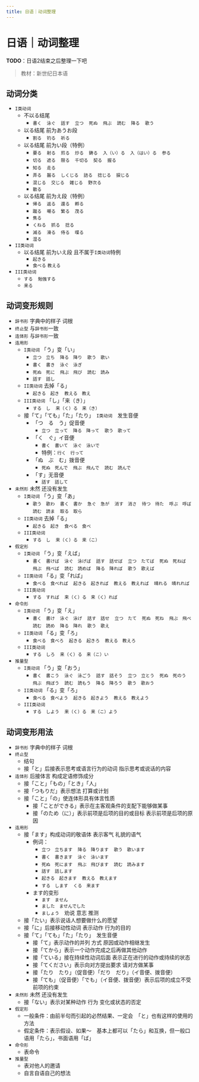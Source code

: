 ```yaml
---
title: 日语｜动词整理
---
```


# 日语｜动词整理

**TODO**：日语2结束之后整理一下吧

> 教材：新世纪日本语

## 动词分类

- `I类动词`
    - 不以る结尾
        - `書く`　`泳ぐ`　`話す`　`立つ`　`死ぬ`　`飛ぶ`　`読む`　`降る`　`歌う`
    - 以る结尾 前为あうお段
        - `割る`　`钓る`　`祈る`
    - 以る结尾 前为い段（特例）
        - `要る`　`射る`　`煎る`　`炒る`　`鋳る`　`入（い）る`　`入（はい）る`　`参る`
        - `切る`　`遮る`　`限る`　`千切る`　`契る`　`握る`
        - `知る`　`走る`
        - `弄る`　`齧る`　`しくじる`　`詰る`　`捻じる`　`捩じる`
        - `混じる`　`交じる`　`雑じる`　`野次る`
        - `散る`
    - 以る结尾 前为え段（特例）
        - `帰る`　`返る`　`還る`　`孵る`
        - `蹴る`　`嘲る`　`繁る`　`茂る`
        - `焦る`
        - `くねる`　`抓る`　`捻る`
        - `減る`　`滑る`　`侍る`　`喋る`
        - `湿る`
- `II类动词`
    - 以る结尾 前为いえ段 且不属于`I类动词`特例
        - `起きる`
        - `食べる` `教える`
- `III类动词`
    - `する`　`勉強する`
    - `来る`

## 动词变形规则

- `辞书形` 字典中的样子 词根
- `终止型` 与`辞书形`一致
- `连体形` 与`辞书形`一致 
- `连用形`
    - `I类动词` 「う」变「い」
        - `立つ　立ち`　`降る　降り`　`歌う　歌い`
        - `書く　書き`　`泳ぐ　泳ぎ`
        - `死ぬ　死に`　`飛ぶ　飛び`　`読む　読み`
        - `話す　話し`
    - `II类动词` 去掉「る」
        - `起きる　起き`　`教える　教え`
    - `III类动词` 「し」「来（き）」
        - `する　し`　`来（く）る　来（き）`
    - 接「て」「ても」「た」「たり」　`I类动词`　发生音便
        - 「つ　る　う」促音便
            - `立つ　立って`　`降る　降って`　`歌う　歌って`
        - 「く　ぐ」イ音便
            - `書く　書いて`　`泳ぐ　泳いで`
            - 特例：`行く　行って`
        - 「ぬ　ぶ　む」拨音便
            - `死ぬ　死んで`　`飛ぶ　飛んで`　`読む　読んで`
        - 「す」无音便
            - `話す　話して`
- `未然形` 未然 还没有发生
    - `I类动词` 「う」变「あ」
        - `歌う　歌わ`　`書く　書か`　`急ぐ　急が`　`消す　消さ`　`待つ　待た`　`呼ぶ　呼ば`　`読む　読ま`　`取る　取ら`
    - `II类动词` 去掉「る」
        - `起きる　起き`　`食べる　食べ`
    - `III类动词` 
        - `する　し`　`来（く）る　来（こ）`
- `假定形`
    - `I类动词` 「う」变「えば」
        - `書く　書けば`　`泳ぐ　泳げば`　`話す　話せば`　`立つ　たてば`　`死ぬ　死ねば`　`飛ぶ　飛べば`　`読む　読めば`　`降る　降れば`　`歌う　歌えば`
    - `II类动词` 「る」变「れば」
        - `食べる　食べれば`　`起きる　起きれば`　`教える　教えれば`　`晴れる　晴れれば`
    - `III类动词`
        - `する　すれば`　`来（く）る　来（く）れば`
- `命令形`
    - `I类动词` 「う」变「え」
        - `書く　書け`　`泳ぐ　泳げ`　`話す　話せ`　`立つ　たて`　`死ぬ　死ね`　`飛ぶ　飛べ`　`読む　読め`　`降る　降れ`　`歌う　歌え`
    - `II类动词` 「る」变「ろ」
        - `食べる　食べろ`　`起きる　起きろ`　`教える　教えろ`
    - `III类动词`
        - `する　しろ`　`来（く）る　来（こ）い`
- `推量型`
    - `I类动词` 「う」变「おう」
        - `書く　書こう`　`泳ぐ　泳ごう`　`話す　話そう`　`立つ　立とう`　`死ぬ　死のう`　`飛ぶ　飛ぼう`　`読む　読もう`　`降る　降ろう`　`歌う　歌おう`
    - `II类动词` 「る」变「ろ」
        - `食べる　食べよう`　`起きる　起きよう`　`教える　教えよう`
    - `III类动词`
        - `する　しよう`　`来（く）る　来（こ）よう`

## 动词变形用法

- `辞书形` 字典中的样子 词根
- `终止型`
    - 结句
    - 接「と」后接表示思考或语言行为的动词 指示思考或说话的内容
- `连体形` 后接体言 构成定语修饰成分
    - 接「こと」「もの」「とき」「人」
    - 接「つもりだ」表示想法 打算或计划
    - 接「こと」「の」使连体形具有体言性质
        - 接「ことができる」表示在主客观条件的支配下能够做某事
        - 接「のため（に）」表示前项是后项的目的或目标 表示前项是后项的原因
- `连用形`
    - 接「ます」构成动词的敬语体 表示客气 礼貌的语气
        - 例词：
            - `立つ　立ちます`　`降る　降ります`　`歌う　歌います`
            - `書く　書きます`　`泳ぐ　泳います`
            - `死ぬ　死にます`　`飛ぶ　飛びます`　`読む　読みます`
            - `話す　話します`
            - `起きる　起きます`　`教える　教えます`
            - `する　します`　`くる　来ます`
        - ます的变形
            - `ます　ません`
            - `ました　ませんでした`
            - `ましょう`　劝说 意志 推测
    - 接「たい」表示说话人想要做什么的愿望
    - 接「に」后接移动性动词 表示动作 行为的目的
    - 接「て」「ても」「た」「たり」　发生音便
        - 接「て」表示动作的并列 方式 原因或动作相继发生
        - 接「てから」表示一个动作完成之后再做其他动作
        - 接「ている」接在持续性动词后面 表示正在进行的动作或持续的状态
        - 接「てください」表示向对方提出要求 请对方做某事
        - 接「たり　たり」（促音便）「だり　だり」（イ音便、拨音便）
        - 接「ても」（促音便）「でも」（イ音便、拨音便）表示后项的成立不受前项的约束
- `未然形` 未然 还没有发生
    - 接「ない」表示对某种动作 行为 变化或状态的否定
- `假定形`
    - 一般条件：由前半句而引起的必然结果、一定会　「と」也有这样的使用的方法
    - 假定条件：表示假设、如果～　基本上都可以「たら」和互换，但一般口语用「たら」，书面语用「ば」
- `命令形`
    - 表命令
- `推量型`
    - 表对他人的邀请
    - 自言自语自己的想法
